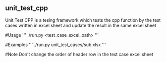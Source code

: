 ## unit_test_cpp

Unit Test CPP is a tesing framework which tests the cpp function by the test cases written in excel sheet and update the result in the same excel sheet

#Usage
'''
./run.py <test_case_excel_path>
'''

#Examples
'''
./run.py unit_test_cases/sub.xlsx
'''

#Note
Don't change the order of header row in the test case excel sheet
